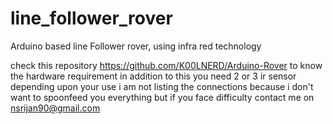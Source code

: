 # line_follower_rover
Arduino based line Follower rover, using infra red technology 



check this repository https://github.com/K00LNERD/Arduino-Rover to know the hardware requirement in addition to this you need 2 or 3 ir sensor depending upon your use 
i am not listing the connections because i don't want to spoonfeed you everything but if you face difficulty contact me on nsrijan90@gmail.com
